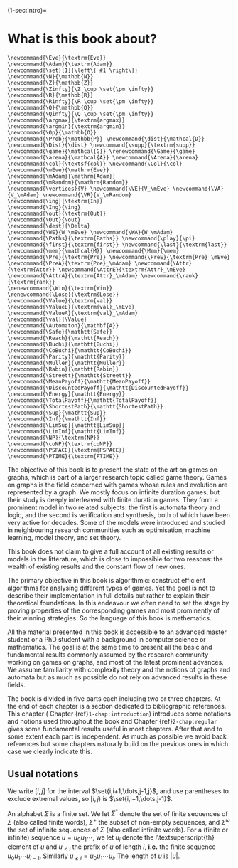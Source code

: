 (1-sec:intro)=
# What is this book about?

```{math}
\newcommand{\Eve}{\textrm{Eve}}
\newcommand{\Adam}{\textrm{Adam}}
\newcommand{\set}[1]{\left\{ #1 \right\}}
\newcommand{\N}{\mathbb{N}}
\newcommand{\Z}{\mathbb{Z}}
\newcommand{\Zinfty}{\Z \cup \set{\pm \infty}}
\newcommand{\R}{\mathbb{R}}
\newcommand{\Rinfty}{\R \cup \set{\pm \infty}}
\newcommand{\Q}{\mathbb{Q}}
\newcommand{\Qinfty}{\Q \cup \set{\pm \infty}}
\newcommand{\argmax}{\textrm{argmax}}
\newcommand{\argmin}{\textrm{argmin}}
\newcommand{\Op}{\mathbb{O}}
\newcommand{\Prob}{\mathbb{P}} \newcommand{\dist}{\mathcal{D}} \newcommand{\Dist}{\dist} \newcommand{\supp}{\textrm{supp}} 
\newcommand{\game}{\mathcal{G}} \renewcommand{\Game}{\game} \newcommand{\arena}{\mathcal{A}} \newcommand{\Arena}{\arena} 
\newcommand{\col}{\textsf{col}} \newcommand{\Col}{\col} 
\newcommand{\mEve}{\mathrm{Eve}}
\newcommand{\mAdam}{\mathrm{Adam}}
\newcommand{\mRandom}{\mathrm{Random}}
\newcommand{\vertices}{V} \newcommand{\VE}{V_\mEve} \newcommand{\VA}{V_\mAdam} \newcommand{\VR}{V_\mRandom} 
\newcommand{\ing}{\textrm{In}}
\newcommand{\Ing}{\ing}
\newcommand{\out}{\textrm{Out}}
\newcommand{\Out}{\out}
\newcommand{\dest}{\Delta} 
\newcommand{\WE}{W_\mEve} \newcommand{\WA}{W_\mAdam} 
\newcommand{\Paths}{\textrm{Paths}} \newcommand{\play}{\pi} \newcommand{\first}{\textrm{first}} \newcommand{\last}{\textrm{last}} 
\newcommand{\mem}{\mathcal{M}} \newcommand{\Mem}{\mem} 
\newcommand{\Pre}{\textrm{Pre}} \newcommand{\PreE}{\textrm{Pre}_\mEve} \newcommand{\PreA}{\textrm{Pre}_\mAdam} \newcommand{\Attr}{\textrm{Attr}} \newcommand{\AttrE}{\textrm{Attr}_\mEve} \newcommand{\AttrA}{\textrm{Attr}_\mAdam} \newcommand{\rank}{\textrm{rank}}
\renewcommand{\Win}{\textrm{Win}} 
\renewcommand{\Lose}{\textrm{Lose}} 
\newcommand{\Value}{\textrm{val}} 
\newcommand{\ValueE}{\textrm{val}_\mEve} 
\newcommand{\ValueA}{\textrm{val}_\mAdam}
\newcommand{\val}{\Value} 
\newcommand{\Automaton}{\mathbf{A}} 
\newcommand{\Safe}{\mathtt{Safe}}
\newcommand{\Reach}{\mathtt{Reach}} 
\newcommand{\Buchi}{\mathtt{Buchi}} 
\newcommand{\CoBuchi}{\mathtt{CoBuchi}} 
\newcommand{\Parity}{\mathtt{Parity}} 
\newcommand{\Muller}{\mathtt{Muller}} 
\newcommand{\Rabin}{\mathtt{Rabin}} 
\newcommand{\Streett}{\mathtt{Streett}} 
\newcommand{\MeanPayoff}{\mathtt{MeanPayoff}} 
\newcommand{\DiscountedPayoff}{\mathtt{DiscountedPayoff}}
\newcommand{\Energy}{\mathtt{Energy}}
\newcommand{\TotalPayoff}{\mathtt{TotalPayoff}}
\newcommand{\ShortestPath}{\mathtt{ShortestPath}}
\newcommand{\Sup}{\mathtt{Sup}}
\newcommand{\Inf}{\mathtt{Inf}}
\newcommand{\LimSup}{\mathtt{LimSup}}
\newcommand{\LimInf}{\mathtt{LimInf}}
\newcommand{\NP}{\textrm{NP}}
\newcommand{\coNP}{\textrm{coNP}}
\newcommand{\PSPACE}{\textrm{PSPACE}}
\newcommand{\PTIME}{\textrm{PTIME}}
```
The objective of this book is to present the state of the art on games on graphs, which is part of a larger research topic called game theory.
Games on graphs is the field concerned with games whose rules and evolution are represented by a graph. We mostly focus on infinite duration games, but their study is deeply interleaved with finite duration games.
They form a prominent model in two related subjects: the first is automata theory and logic, and the second is verification and synthesis,
both of which have been very active for decades.
Some of the models were introduced and studied in neighbouring research communities such as optimisation, machine learning, model theory, and set theory.

This book does not claim to give a full account of all existing results or models in the litterature, which is close to impossible for two reasons: the wealth of existing results and the constant flow of new ones.

The primary objective in this book is algorithmic: construct efficient algorithms for analysing different types of games.
Yet the goal is not to describe their implementation in full details but rather to explain their theoretical foundations.
In this endeavour we often need to set the stage by proving properties of the corresponding games and most prominently of their winning strategies. 
So the language of this book is mathematics.

All the material presented in this book is accessible to an advanced master student or a PhD student with a background in computer science or mathematics. The goal is at the same time to present all the basic and fundamental results commonly assumed by the research community working on games on graphs, and most of the latest prominent advances.
We assume familiarity with complexity theory and the notions of graphs and automata but as much as possible do not rely on advanced results in these fields.

The book is divided in five parts each including two or three chapters. At the end of each chapter is a section dedicated to bibliographic references. This chapter ( Chapter {ref}`1-chap:introduction`) introduces some notations and notions used throughout the book and  Chapter {ref}`2-chap:regular` gives some fundamental results useful in most chapters. After that and to some extent each part is independent. As much as possible we avoid back references but some chapters naturally build on the previous ones in which case we clearly indicate this.

## Usual notations

We write $[i,j]$ for the interval $\set{i,i+1,\dots,j-1,j}$, and use parentheses to exclude extremal values,
so $[i,j)$ is $\set{i,i+1,\dots,j-1}$.

An alphabet $\Sigma$ is a finite set. 
We let $\Sigma^*$ denote the set of finite sequences of $\Sigma$ (also called finite words),
$\Sigma^+$ the subset of non-empty sequences, and $\Sigma^\omega$ the set of infinite sequences of $\Sigma$ (also called infinite words).
For a (finite or infinite) sequence $u = u_0 u_1 \cdots$, we let $u_i$ denote the $i$\textsuperscript{th} element of $u$
and $u_{< i}$ the prefix of $u$ of length $i$, **i.e.** the finite sequence $u_0 u_1 \cdots u_{i-1}$.
Similarly $u_{\le i} = u_0 u_1 \cdots u_i$.
The length of $u$ is $|u|$.
